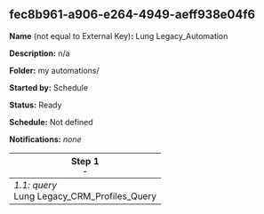 ## fec8b961-a906-e264-4949-aeff938e04f6

**Name** (not equal to External Key)**:** Lung Legacy_Automation

**Description:** n/a

**Folder:** my automations/

**Started by:** Schedule

**Status:** Ready

**Schedule:** Not defined

**Notifications:** _none_


| Step 1<br>_<small>-</small>_ |
| --- |
| _1.1: query_<br>Lung Legacy_CRM_Profiles_Query |
